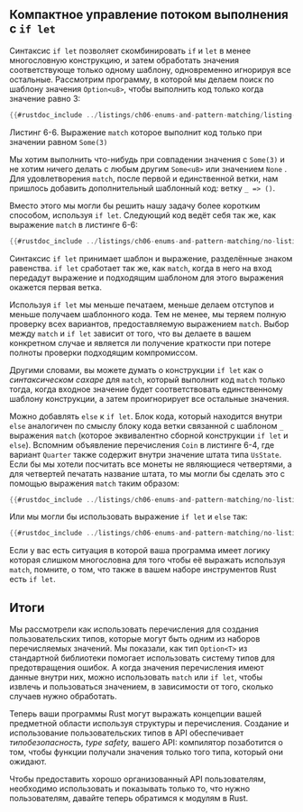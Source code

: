 ## Компактное управление потоком выполнения с `if let`

Синтаксис `if let` позволяет скомбинировать `if` и `let` в менее многословную конструкцию, и затем обработать значения соответствующе только одному шаблону, одновременно игнорируя все остальные. Рассмотрим программу, в которой мы делаем поиск по шаблону значения `Option<u8>`, чтобы выполнить код только когда значение равно 3:

```rust
{{#rustdoc_include ../listings/ch06-enums-and-pattern-matching/listing-06-06/src/main.rs:here}}
```

<span class="caption">Листинг 6-6. Выражение <code>match</code> которое выполнит код только при значении равном <code>Some(3)</code></span>

Мы хотим выполнить что-нибудь при совпадении значения с `Some(3)` и не хотим ничего делать с любым другим `Some<u8>` или значением `None` . Для удовлетворения `match`, после первой и единственной ветки, нам пришлось добавить дополнительный шаблонный код: ветку `_ => ()`.

Вместо этого мы могли бы решить нашу задачу более коротким способом, используя `if let`. Следующий код ведёт себя так же, как выражение `match` в листинге 6-6:

```rust
{{#rustdoc_include ../listings/ch06-enums-and-pattern-matching/no-listing-12-if-let/src/main.rs:here}}
```

Синтаксис `if let` принимает шаблон и выражение, разделённые знаком равенства. `if let` сработает так же, как `match`, когда в него на вход передадут выражение и подходящим шаблоном для этого выражения окажется первая ветка.

Используя `if let` мы меньше печатаем, меньше делаем отступов и меньше получаем шаблонного кода. Тем не менее, мы теряем полную проверку всех вариантов, предоставляемую выражением `match`. Выбор между `match` и `if let` зависит от того, что вы делаете в вашем конкретном случае и является ли получение краткости при потере полноты проверки подходящим компромиссом.

Другими словами, вы можете думать о конструкции `if let` как о <em>синтаксическом сахаре</em> для `match`, который выполнит код `match` только тогда, когда входное значение будет соответствовать единственному шаблону конструкции, а затем проигнорирует все остальные значения.

Можно добавлять `else` к `if let`. Блок кода, который находится внутри `else` аналогичен по смыслу блоку кода ветки связанной с шаблоном `_` выражения `match` (которое эквивалентно сборной конструкции `if let` и `else`). Вспомним объявление перечисления `Coin` в листинге 6-4, где вариант `Quarter` также содержит внутри значение штата типа `UsState`. Если бы мы хотели посчитать все монеты не являющиеся четвертями, а для четвертей печатать название штата, то мы могли бы сделать это с помощью выражения `match` таким образом:

```rust
{{#rustdoc_include ../listings/ch06-enums-and-pattern-matching/no-listing-13-count-and-announce-match/src/main.rs:here}}
```

Или мы могли бы использовать выражение `if let` и `else` так:

```rust
{{#rustdoc_include ../listings/ch06-enums-and-pattern-matching/no-listing-14-count-and-announce-if-let-else/src/main.rs:here}}
```

Если у вас есть ситуация в которой ваша программа имеет логику которая слишком многословна для того чтобы её выражать используя `match`, помните, о том, что также в вашем наборе инструментов Rust есть `if let`.

## Итоги

Мы рассмотрели как использовать перечисления для создания пользовательских типов, которые могут быть одним из наборов перечисляемых значений. Мы показали, как тип `Option<T>` из стандартной библиотеки помогает использовать систему типов для предотвращения ошибок. А когда значения перечисления имеют данные внутри них, можно использовать `match` или `if let`, чтобы извлечь и пользоваться значением, в зависимости от того, сколько случаев нужно обработать.

Теперь ваши программы Rust могут выражать концепции вашей предметной области используя структуры и перечисления. Создание и использование пользовательских типов в API обеспечивает <em>типобезопасность, type safety,</em> вашего API: компилятор позаботится о том, чтобы функции получали значения только того типа, который они ожидают.

Чтобы предоставить хорошо организованный API пользователям, необходимо использовать и показывать только то, что нужно пользователям, давайте теперь обратимся к модулям в Rust.
